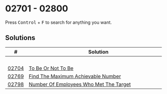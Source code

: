# 02701 - 02800

Press <kbd>Control</kbd> + <kbd>F</kbd> to search for anything you want.

## Solutions
| # | Solution | Topic | Difficulty |
| --- | --- | --- | --- |
| | &emsp;&emsp;&emsp;&emsp;&emsp;&emsp;&emsp;&emsp;&emsp;&emsp;&emsp;&emsp;&emsp;&emsp;&emsp;&emsp;&emsp;&emsp;&emsp;&emsp;&emsp;&emsp;&emsp;&emsp;&emsp;&emsp;&emsp;&emsp; | &emsp;&emsp;&emsp;&emsp;&emsp;&emsp;&emsp;&emsp;&emsp;&emsp; | |  
| [02704](https://leetcode.com/problems/to-be-or-not-to-be/) | [To Be Or Not To Be](02704-to-be-or-not-to-be.ts) | `Typescript` | Easy |  
| [02769](https://leetcode.com/problems/find-the-maximum-achievable-number/) | [Find The Maximum Achievable Number](02769-find-the-maximum-achievable-number.cpp) | `Math` | Easy |  
| [02798](https://leetcode.com/problems/number-of-employees-who-met-the-target/) | [Number Of Employees Who Met The Target](02798-number-of-employees-who-met-the-target.cpp) | `Array` | Easy |  